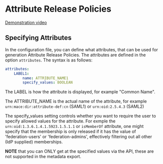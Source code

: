 # Attribute Release Policies

[Demonstration video](http://www.youtube.com/watch?v=c2wIvwptXHk)

## Specifying Attributes

In the configuration file, you can define what attributes, that can be used for generation Attribute Release Policies. The attributes are defined in the option `attributes`. The syntax is as follows:
```yml
attributes:
    LABEL1:
        name: ATTRIBUTE_NAME1
        specify_values: BOOLEAN
```
The LABEL is how the attribute is displayed, for example "Common Name".

The ATTRIBUTE_NAME is the actual name of the attribute, for example ``urn:mace:dir:attribute-def:cn`` (SAML1) or ``urn:oid:2.5.4.3`` (SAML2)

The specify_values setting controls whether you want to require the user to specify allowed values for the attribute.
For exmple the ``urn:oid:1.3.6.1.4.1.5923.1.5.1.1`` or ``isMemberOf`` attribute, one might specify that the membership is only released if it has the value of 'federation-users' or 'federation-admins', effectively filtering out all other (IdP supplied) memberships.

**NOTE** that you can ONLY get at the specified values via the API, these are not supported in the metadata export.
